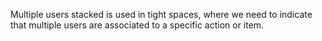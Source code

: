 Multiple users stacked is used in tight spaces, where we need to indicate that multiple users are associated to a specific action or item.
